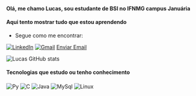 
#### Olá, me chamo Lucas, sou estudante de BSI no IFNMG campus Januária
#### Aqui tento mostrar tudo que estou aprendendo
- Segue como me encontrar:

<!-- links redes sociais -->
[![LinkedIn](https://img.shields.io/badge/LinkedIn-0077B5?style=for-the-badge&logo=linkedin&logoColor=white)](https://linkedin.com/in/lucas-figueiredo-281607127/)
[![Gmail](https://img.shields.io/badge/Gmail-D14836?style=for-the-badge&logo=gmail&logoColor=white)](alert(luck.camara1@gmail.com))
[Enviar Email](mailto:luck.camara1@gmail.com?subject=[GitHub]%20Source%20Han%20Sans)




<!-- git status -->
![Lucas GitHub stats](https://github-readme-stats.vercel.app/api?username=lucasfigueiredoc&show_icons=true&theme=dracula&count_private=true)

#### Tecnologias que estudo ou tenho conhecimento
<div style="display: inline_block">
 <!-- <img align="center" alt="html5" src="https://img.shields.io/badge/HTML5-E34F26?style=for-the-badge&logo=html5&logoColor=white" />
  <img align="center" alt="css" src="https://img.shields.io/badge/CSS3-1572B6?style=for-the-badge&logo=css3&logoColor=white" />
  <img align="center" alt="js" src="https://img.shields.io/badge/JavaScript-F7DF1E?style=for-the-badge&logo=javascript&logoColor=black" /> -->
  <img align="center" alt="Py" src="https://img.shields.io/badge/Python-14354C?style=for-the-badge&logo=python&logoColor=white" />
  <img align="center" alt="C" src="https://img.shields.io/badge/C-00599C?style=for-the-badge&logo=c&logoColor=white" />
  <img align="center" alt="Java" src="https://img.shields.io/badge/Java-ED8B00?style=for-the-badge&logo=java&logoColor=white" />
    <img align="center" alt="MySql" src="https://img.shields.io/badge/MySQL-00000F?style=for-the-badge&logo=mysql&logoColor=white" />
    <img align="center" alt="Linux" src="https://img.shields.io/badge/Linux-FCC624?style=for-the-badge&logo=linux&logoColor=black" />
</div><br/>
<!---
lucasfigueiredoc/lucasfigueiredoc is a ✨ special ✨ repository because its `README.md` (this file) appears on your GitHub profile.
You can click the Preview link to take a look at your changes.
--->
